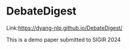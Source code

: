 # DebateDigest
Link:https://dyang-nlp.github.io/DebateDigest/

This is a demo paper submitted to SIGIR 2024
